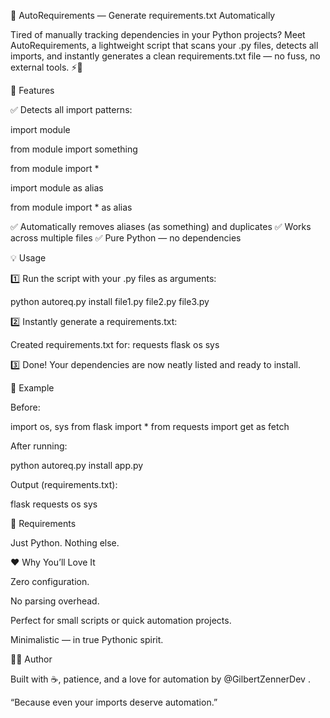 🧠 AutoRequirements — Generate requirements.txt Automatically

Tired of manually tracking dependencies in your Python projects?
Meet AutoRequirements, a lightweight script that scans your .py files, detects all imports, and instantly generates a clean requirements.txt file — no fuss, no external tools. ⚡🐍

🚀 Features

✅ Detects all import patterns:

import module

from module import something

from module import *

import module as alias

from module import * as alias

✅ Automatically removes aliases (as something) and duplicates
✅ Works across multiple files
✅ Pure Python — no dependencies

💡 Usage

1️⃣ Run the script with your .py files as arguments:

python autoreq.py install file1.py file2.py file3.py


2️⃣ Instantly generate a requirements.txt:

Created requirements.txt for:
requests
flask
os
sys


3️⃣ Done! Your dependencies are now neatly listed and ready to install.

🧩 Example

Before:

import os, sys
from flask import *
from requests import get as fetch


After running:

python autoreq.py install app.py


Output (requirements.txt):

flask
requests
os
sys

🧰 Requirements

Just Python. Nothing else.

❤️ Why You’ll Love It

Zero configuration.

No parsing overhead.

Perfect for small scripts or quick automation projects.

Minimalistic — in true Pythonic spirit.

👨‍💻 Author

Built with ☕, patience, and a love for automation by @GilbertZennerDev
.

“Because even your imports deserve automation.”
